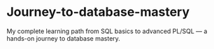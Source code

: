 # Journey-to-database-mastery
My complete learning path from SQL basics to advanced PL/SQL — a hands-on journey to database mastery.
